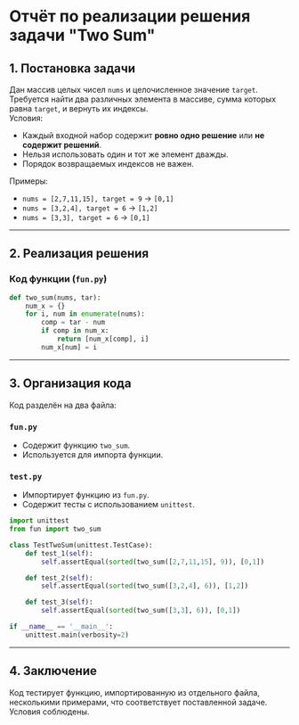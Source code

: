 # Отчёт по реализации решения задачи "Two Sum"

## 1. Постановка задачи

Дан массив целых чисел `nums` и целочисленное значение `target`. Требуется найти два различных элемента в массиве, сумма которых равна `target`, и вернуть их индексы.  
Условия:
- Каждый входной набор содержит **ровно одно решение** или **не содержит решений**.
- Нельзя использовать один и тот же элемент дважды.
- Порядок возвращаемых индексов не важен.

Примеры:
- `nums = [2,7,11,15], target = 9` → `[0,1]`
- `nums = [3,2,4], target = 6` → `[1,2]`
- `nums = [3,3], target = 6` → `[0,1]`

---

## 2. Реализация решения


### Код функции (`fun.py`)
```python
def two_sum(nums, tar):
    num_x = {}
    for i, num in enumerate(nums):
        comp = tar - num
        if comp in num_x:
            return [num_x[comp], i]
        num_x[num] = i
```

---

## 3. Организация кода

Код разделён на два файла:

### `fun.py`
- Содержит функцию `two_sum`.
- Используется для импорта функции.


### `test.py`
- Импортирует функцию из `fun.py`.
- Содержит тесты с использованием `unittest`.

```python
import unittest
from fun import two_sum

class TestTwoSum(unittest.TestCase):
    def test_1(self):
        self.assertEqual(sorted(two_sum([2,7,11,15], 9)), [0,1])

    def test_2(self):
        self.assertEqual(sorted(two_sum([3,2,4], 6)), [1,2])

    def test_3(self):
        self.assertEqual(sorted(two_sum([3,3], 6)), [0,1])

if __name__ == '__main__':
    unittest.main(verbosity=2)
```

---
## 4. Заключение

Код тестирует функцию, импортированную из отдельного файла, несколькими примерами, что соответствует поставленной задаче. Условия соблюдены.
